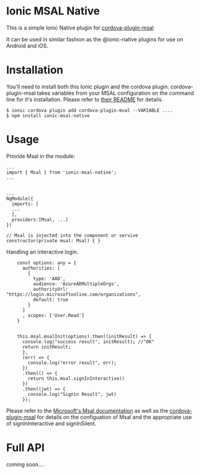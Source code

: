 # Ionic MSAL Native

This is a simple Ionic Native plugin for [cordova-plugin-msal](https://github.com/wrobins/cordova-plugin-msal)

It can be used in similar fashion as the @ionic-native plugins for use on Android and iOS.

# Installation

You'll need to install both this Ionic plugin and the cordova plugin. cordova-plugin-msal takes variables from your MSAL configuration on the command line for it's installation. Please refer to [their README](https://github.com/wrobins/cordova-plugin-msal) for details.

```
$ ionic cordova plugin add cordova-plugin-msal --VARIABLE ....
$ npm install ionic-msal-native
```

# Usage

Provide Msal in the module:

```
...
import { Msal } from 'ionic-msal-native';
...


...
NgModule({
  imports: [
  ...
  ],
  providers:[Msal, ...]
})
```

```
// Msal is injected into the component or servive
constructor(private msal: Msal) { }
```

Handling an interactive login.

```
    const options: any = {
      authorities: [
        {
          type: 'AAD',
          audience: 'AzureADMultipleOrgs',
          authorityUrl: "https://login.microsoftonline.com/organizations",
          default: true
        }
      ]
      , scopes: ['User.Read']
    }


    this.msal.msalInit(options).then((initResult) => {
      console.log("success result", initResult); //"OK"
      return initResult;
      },
      (err) => {
        console.log("error result", err);
      })
      .then(() => {
        return this.msal.signInInteractive()
      })
      .then((jwt) => {
        console.log("Signin Result", jwt)
      });
```

Please refer to the [Microsoft's Msal documentation](https://docs.microsoft.com/en-us/azure/active-directory/develop/msal-overview) as well as the [cordova-plugin-msal](https://github.com/wrobins/cordova-plugin-msal) for details on the configuation of Msal and the appropriate use of signInInteractive and signInSilent.

# Full API

coming soon....
